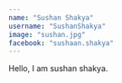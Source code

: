 ```yaml
---
name: "Sushan Shakya"
username: "SushanShakya"
image: "sushan.jpg"
facebook: "sushaan.shakya"
---
```


Hello, I am sushan shakya.

